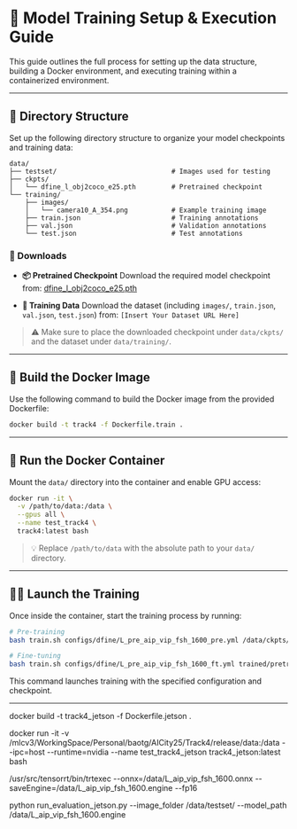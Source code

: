 # 🎯 Model Training Setup & Execution Guide

This guide outlines the full process for setting up the data structure, building a Docker environment, and executing training within a containerized environment.

---

## 📁 Directory Structure

Set up the following directory structure to organize your model checkpoints and training data:

```
data/
├── testset/                             # Images used for testing
├── ckpts/
│   └── dfine_l_obj2coco_e25.pth         # Pretrained checkpoint
└── training/
    ├── images/
    │   └── camera10_A_354.png           # Example training image
    ├── train.json                       # Training annotations
    ├── val.json                         # Validation annotations
    └── test.json                        # Test annotations
```

### 🔗 Downloads

* **📦 Pretrained Checkpoint**
  Download the required model checkpoint from:
  [dfine\_l\_obj2coco\_e25.pth](https://github.com/Peterande/storage/releases/download/dfinev1.0/dfine_l_obj2coco_e25.pth)

* **📁 Training Data**
  Download the dataset (including `images/`, `train.json`, `val.json`, `test.json`) from:
  `[Insert Your Dataset URL Here]`

> ⚠️ Make sure to place the downloaded checkpoint under `data/ckpts/` and the dataset under `data/training/`.

---

## 🐳 Build the Docker Image

Use the following command to build the Docker image from the provided Dockerfile:

```bash
docker build -t track4 -f Dockerfile.train .
```

---

## 🚀 Run the Docker Container

Mount the `data/` directory into the container and enable GPU access:

```bash
docker run -it \
  -v /path/to/data:/data \
  --gpus all \
  --name test_track4 \
  track4:latest bash
```

> 💡 Replace `/path/to/data` with the absolute path to your `data/` directory.

---

## 🏋️‍♂️ Launch the Training

Once inside the container, start the training process by running:

```bash
# Pre-training
bash train.sh configs/dfine/L_pre_aip_vip_fsh_1600_pre.yml /data/ckpts/dfine_l_obj2coco_e25.pth

# Fine-tuning
bash train.sh configs/dfine/L_pre_aip_vip_fsh_1600_ft.yml trained/pretrained/last.pth
```

This command launches training with the specified configuration and checkpoint.



---

docker build -t track4_jetson -f Dockerfile.jetson .

docker run -it -v /mlcv3/WorkingSpace/Personal/baotg/AICity25/Track4/release/data:/data --ipc=host --runtime=nvidia --name test_track4_jetson track4_jetson:latest bash

/usr/src/tensorrt/bin/trtexec --onnx=/data/L_aip_vip_fsh_1600.onnx --saveEngine=/data/L_aip_vip_fsh_1600.engine --fp16

python run_evaluation_jetson.py --image_folder /data/testset/ --model_path /data/L_aip_vip_fsh_1600.engine


<!-- # 🐳 Docker Setup for AI City ICCV 2025 Track 4

This guide provides a quick start tutorial for container submissions using a fine-tuned YOLOv11n model as a reference.

**You should develop your own implementations of the get_model, preprocess_image, and postprocess_results functions in utils.py for your submission. Prize winners need to place their pretraining data (if applicable) and models in the shared Google Drive and upload training and evaluation containers on Docker Hub. Your training and evaluation scripts inside the container should load models from the mounted /models directory and the data from the /data directory.**

# Evaluation Container Instruction

## 🔹 Pull the Prebuilt Docker Image

Start by pulling the prebuilt Docker image designed for Jetson devices:

```bash
docker pull ganzobtn/aicity_iccv_2025_track4_jetson:latest
```
## 🔹 Build Image Locally (Optional)
If you'd prefer to build the Docker image locally:

```bash
docker build -f Dockerfile.jetson -t ganzobtn/aicity_iccv_2025_track4_jetson:latest .
```

## 🔹 Run the Docker container

```bash
IMAGE="ganzobtn/aicity_iccv_2025_track4_jetson:latest"
DATA_DIR="/path/to/your/data"
```

```bash
docker run -it --ipc=host --runtime=nvidia -v ${DATA_DIR}:/data ${IMAGE}
```

📁 Expected Directory Structure

The `run_evaluation_jetson.py` script inside the container expects the following structure:

- `/data/FishEye1K_eval/` Contains the groundtruth.json file, evaluation images and corresponding annotation files.

- `models/yolo11n_fisheye8k.pt`  
  The fine-tuned YOLOv11n model file used for inference.
  


# Training Container Instruction

This section provides a getting started guide for setting up and running the training Docker container for the challenge, which uses a YOLOv11n model finetuning pipeline.

## 🔹 Pull Prebuilt Docker Image 

You can use the prebuilt Docker image available on Docker Hub:

```bash
docker pull ganzobtn/aicity_iccv_2025_track4_train:latest
```
---

## 🔹 Build the Docker Image Locally (Optional)
If you'd prefer to build the image from the provided Dockerfile:

```bash
docker build -f Dockerfile.train -t ganzobtn/aicity_iccv_2025_track4_train:latest .
```

## 🔹 Run the Docker Container
Set your local paths and run the container:

```bash
IMAGE="ganzobtn/aicity_iccv_2025_track4_train:latest"

DATA_DIR="/path/to/your/data"
MODEL_DIR="/path/to/your/models"

docker run -it --ipc=host --runtime=nvidia \
  -v ${DATA_DIR}:/data \
  -v ${MODEL_DIR}:/models \
  ${IMAGE}
```

📁 Expected Directory Structure
 run_train_yolo.py script inside the container expects the following structure:

 - A dataset folder named Fisheye8K located inside /data.

 - Trained models and output logs will be saved to /models.
 -->
